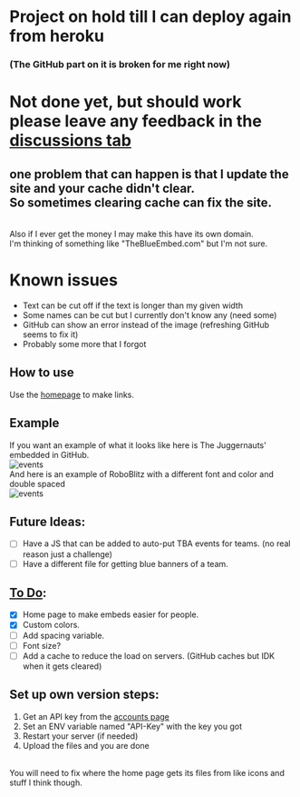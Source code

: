 # Project on hold till I can deploy again from heroku
### (The GitHub part on it is broken for me right now)
#
# Not done yet, but should work please leave any feedback in the [discussions tab](https://github.com/Cool-showTTV/TheBlueAlliance-Embed/discussions)
## one problem that can happen is that I update the site and your cache didn't clear.<br>So sometimes clearing cache can fix the site.
<br>
Also if I ever get the money I may make this have its own domain.<br>
I'm thinking of something like "TheBlueEmbed.com" but I'm not sure.

# Known issues
- Text can be cut off if the text is longer than my given width
- Some names can be cut but I currently don't know any (need some)
- GitHub can show an error instead of the image (refreshing GitHub seems to fix it)
- Probably some more that I forgot

## How to use
Use the [homepage](https://thebluealliance-embed.herokuapp.com) to make links.

## Example
If you want an example of what it looks like here is The Juggernauts' embedded in GitHub.<br>
![events](https://thebluealliance-embed.herokuapp.com/?num=1)<br>
And here is an example of RoboBlitz with a different font and color and double spaced<br>
![events](https://thebluealliance-embed.herokuapp.com/?num=3936&font=Candara&color=00f&doubleSpace=true)


## Future Ideas:
- [ ] Have a JS that can be added to auto-put TBA events for teams. (no real reason just a challenge)
- [ ] Have a different file for getting blue banners of a team.

## [To Do](https://github.com/Cool-showTTV/TheBlueAlliance-Embed/projects/1):
- [X] Home page to make embeds easier for people.
- [X] Custom colors.
- [ ] Add spacing variable.
- [ ] Font size?
- [ ] Add a cache to reduce the load on servers. (GitHub caches but IDK when it gets cleared)

## Set up own version steps:
1. Get an API key from the [accounts page](https://www.thebluealliance.com/account#:~:text=0-,Read%20API%20Keys,-Description)
2. Set an ENV variable named "API-Key" with the key you got
3. Restart your server (if needed)
4. Upload the files and you are done
<br>
You will need to fix where the home page gets its files from like icons and stuff I think though.
